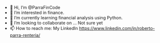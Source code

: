 - 👋 Hi, I’m @ParraFinCode
- 👀 I’m interested in finance.
- 🌱 I’m currently learning financial analysis using Python.
- 💞️ I’m looking to collaborate on ... Not sure yet
- 📫 How to reach me: My LinkedIn https://www.linkedin.com/in/roberto-parra-renteria/

<!---
ParraFinCode/ParraFinCode is a ✨ special ✨ repository because its `README.md` (this file) appears on your GitHub profile.
You can click the Preview link to take a look at your changes.
--->
